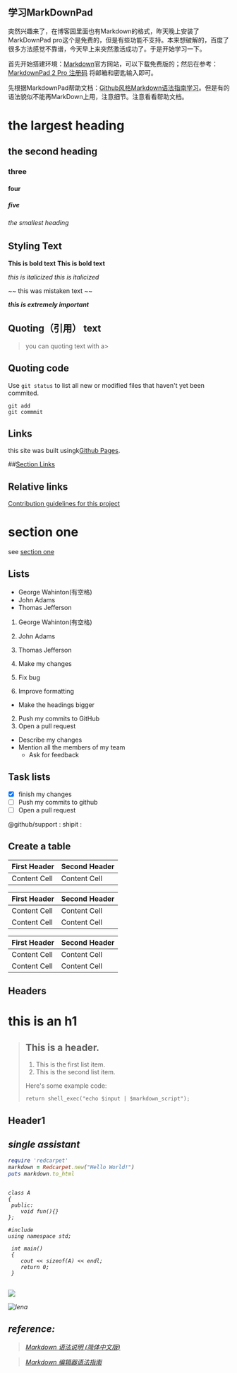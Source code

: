 ## 学习MarkDownPad

突然兴趣来了，在博客园里面也有Markdown的格式，昨天晚上安装了MarkDownPad pro这个是免费的，但是有些功能不支持。本来想破解的，百度了很多方法感觉不靠谱，今天早上来突然激活成功了。于是开始学习一下。

首先开始搭建环境：[Markdown](http://www.markdownpad.com/)官方网站，可以下载免费版的；然后在参考：[MarkdownPad 2 Pro 注册码](http://blog.csdn.net/xiaohei5188/article/details/43964451) 将邮箱和密匙输入即可。

先根据MarkdownPad帮助文档：[Github风格Markdown语法指南学习](https://help.github.com/categories/writing-on-github/)。但是有的语法貌似不能再MarkDown上用，注意细节。注意看看帮助文档。

# the largest heading
## the second heading
### three
#### four
##### five
###### the smallest heading

## Styling Text
**This is bold text** __This is bold text__
 
*this is italicized*  _this is italicized_

~~ this was mistaken text ~~

**_this is extremely important_**

## Quoting（引用） text

>you can quoting text with a>

## Quoting code

Use `git status` to list all new or modified files that haven't yet been commited.

```git status （~~key）
git add
git commmit
```

## Links
this site was built usingk[Github Pages](https://pages.github.com/).

##[Section Links](https://pages.github.com/)  

## Relative links
[Contribution guidelines for this project](docs/CONTRIBUTION.md)

# section one
see [section one](#section-one)
## Lists

* George Wahinton(有空格)
* John Adams
* Thomas Jefferson

1. George Wahinton(有空格)
2. John Adams
3. Thomas Jefferson

1. Make my changes
  1. Fix bug
  2. Improve formatting
  * Make the headings bigger
2. Push my commits to GitHub
3. Open a pull request
  * Describe my changes
  * Mention all the members of my team
    * Ask for feedback

## Task lists

-  [x] finish my changes
-  [ ] Push my commits to github
-  [ ] Open a pull request

@github/support : shipit :

## Create a table

| First Header | Second Header |
| ------------ | ------------- |
| Content Cell | Content Cell  |

| First Header  | Second Header |
| ------------- | ------------- |
| Content Cell  | Content Cell  |
| Content Cell  | Content Cell  |


First Header  | Second Header
------------- | -------------
Content Cell  | Content Cell
Content Cell  | Content Cell

## Headers
this is an h1
=============

> ## This is a header.
> 
> 1.   This is the first list item.
> 2.   This is the second list item.
> 
> Here's some example code:
> 
>     return shell_exec("echo $input | $markdown_script");


## Header1
## <em> single assistant <em>


```ruby
require 'redcarpet'
markdown = Redcarpet.new("Hello World!")
puts markdown.to_html
```
<pre>
<code>
class A
{
 public:
	void fun(){}
};

#include <iostream>
using namespace std;

 int main()
 {
	cout << sizeof(A) << endl; 
	return 0;
 }
</code>
</pre>

![](http://i.imgur.com/8L8Bzo6.png)

![lena](http://i.imgur.com/wSIVQne.jpg)



## reference:
> [Markdown 语法说明 (简体中文版)](http://wowubuntu.com/markdown/#list)

> [Markdown 编辑器语法指南](https://segmentfault.com/markdown)
